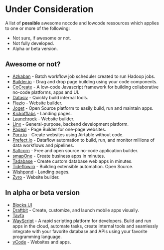 # Under Consideration

A list of **possible** awesome nocode and lowcode ressources which applies to one or more of the following:

- Not sure, if awesome or not.
- Not fully developed.
- Alpha or beta version.

## Awesome or not?

- [Azkaban](https://azkaban.github.io/) - Batch workflow job scheduler created to run Hadoop jobs.
- [Builder.io](https://www.builder.io/) - Drag and drop page building using your code components.
- [CoCreate](https://cocreate.app/) - A low-code Javascript framework for building collaborative no-code platforms, apps and UI.
- [Datasiv](https://www.datasiv.io/) - Quickly build internal tools.
- [Flazio](https://www.flazio.com/) - Website builder.
- [Joget](https://www.joget.org/) - Open Source platform to easily build, run and maintain apps.
- [Kickofflabs](https://kickofflabs.com/) - Landing pages.
- [Launchrock](https://www.launchrock.com/) - Website builder.
- [Linx](https://linx.software) - General-purpose, backend development platform.
- [Pagexl](https://pagexl.com/) - Page Builder for one-page websites.
- [Pory.io](https://pory.io/) - Create websites using Airtable without code.
- [Prefect.io](https://www.prefect.io/) - Dataflow automation to build, run, and monitor millions of data workflows and pipelines.
- [Saltcorn](https://saltcorn.com/) - Free and open source no-code application builder.
- [smapOne](https://www.smapone.com/) - Create business apps in minutes.
- [Tadabase](https://tadabase.io/) - Create custom database web apps in minutes.
- [Tideflow.io](https://www.tideflow.io/) - Building extensible automation. Open Source.
- [Wishpond](https://www.wishpond.com/) - Landing pages.
- [Zyro](https://zyro.com/) - Website builder.

## In alpha or beta version

- [Blocks UI](https://blocks-ui.com/)
- [Draftbit](https://draftbit.com/) - Create, customize, and launch mobile apps visually.
- [Tayfa](https://usetayfa.com/)
- [WayScript](https://wayscript.com/) - A rapid scripting platform for developers. Build and run apps in the cloud, automate tasks, create internal tools and seamlessly integrate with your favorite database and APIs using your favorite programming language.
- [yCode](https://www.ycode.com/) - Websites and apps.
